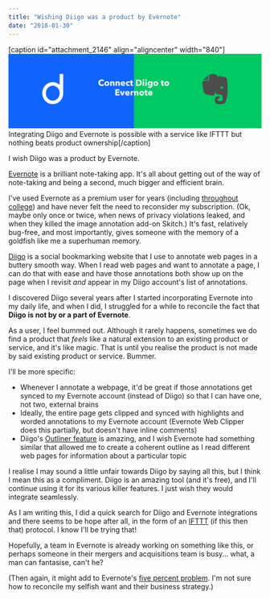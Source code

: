 ```yaml
---
title: "Wishing Diigo was a product by Evernote"
date: "2018-01-30"
---
```


\[caption id="attachment\_2146" align="aligncenter" width="840"\]![diigo and evernote](images/Screen-Shot-2018-01-30-at-9.28.26-PM-1024x302.png) Integrating Diigo and Evernote is possible with a service like IFTTT but nothing beats product ownership\[/caption\]

I wish Diigo was a product by Evernote.

[Evernote](https://evernote.com/) is a brilliant note-taking app. It's all about getting out of the way of note-taking and being a second, much bigger and efficient brain.

I've used Evernote as a premium user for years (including [throughout college](https://blog.evernote.com/sea/2014/01/08/evernote-world-evernote-helped-get-college/)) and have never felt the need to reconsider my subscription. (Ok, maybe only once or twice, when news of privacy violations leaked, and when they killed the image annotation add-on Skitch.) It's fast, relatively bug-free, and most importantly, gives someone with the memory of a goldfish like me a superhuman memory.

[Diigo](https://www.diigo.com) is a social bookmarking website that I use to annotate web pages in a buttery smooth way. When I read web pages and want to annotate a page, I can do that with ease and have those annotations both show up on the page when I revisit _and_ appear in my Diigo account's list of annotations.

I discovered Diigo several years after I started incorporating Evernote into my daily life, and when I did, I struggled for a while to reconcile the fact that **Diigo is not by or a part of Evernote**.

As a user, I feel bummed out. Although it rarely happens, sometimes we do find a product that _feels_ like a natural extension to an existing product or service, and it's like magic. That is until you realise the product is not made by said existing product or service. Bummer.

I'll be more specific:

- Whenever I annotate a webpage, it'd be great if those annotations get synced to my Evernote account (instead of Diigo) so that I can have one, not two, external brains
- Ideally, the entire page gets clipped and synced with highlights and worded annotations to my Evernote account (Evernote Web Clipper does this partially, but doesn't have inline comments)
- Diigo's [Outliner feature](https://www.diigo.com/outliner/start) is amazing, and I wish Evernote had something similar that allowed me to create a coherent outline as I read different web pages for information about a particular topic

I realise I may sound a little unfair towards Diigo by saying all this, but I think I mean this as a compliment. Diigo is an amazing tool (and it's free), and I'll continue using it for its various killer features. I just wish they would integrate seamlessly.

As I am writing this, I did a quick search for Diigo and Evernote integrations and there seems to be hope after all, in the form of an [IFTTT](https://ifttt.com/connect/diigo/evernote) (if this then that) protocol. I know I'll be trying that!

Hopefully, a team in Evernote is already working on something like this, or perhaps someone in their mergers and acquisitions team is busy... what, a man can fantasise, can't he?

(Then again, it might add to Evernote's [five percent problem](https://medium.com/@nickang/the-five-percent-problem-9ee94b33199c). I'm not sure how to reconcile my selfish want and their business strategy.)
